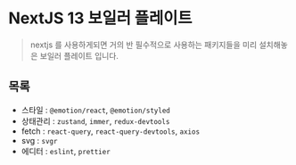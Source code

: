 # NextJS 13 보일러 플레이트

> nextjs 를 사용하게되면 거의 반 필수적으로 사용하는 패키지들을 미리 설치해놓은 보일러 플레이트 입니다.

## 목록

- 스타일 : `@emotion/react`, `@emotion/styled`
- 상태관리 : `zustand`, `immer`, `redux-devtools`
- fetch : `react-query`, `react-query-devtools`, `axios`
- svg : `svgr`
- 에디터 : `eslint`, `prettier`
